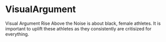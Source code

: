 # VisualArgument
Visual Argument
Rise Above the Noise is about black, female athletes. It is important to uplift these athletes as they consistently are critisized for everything.
